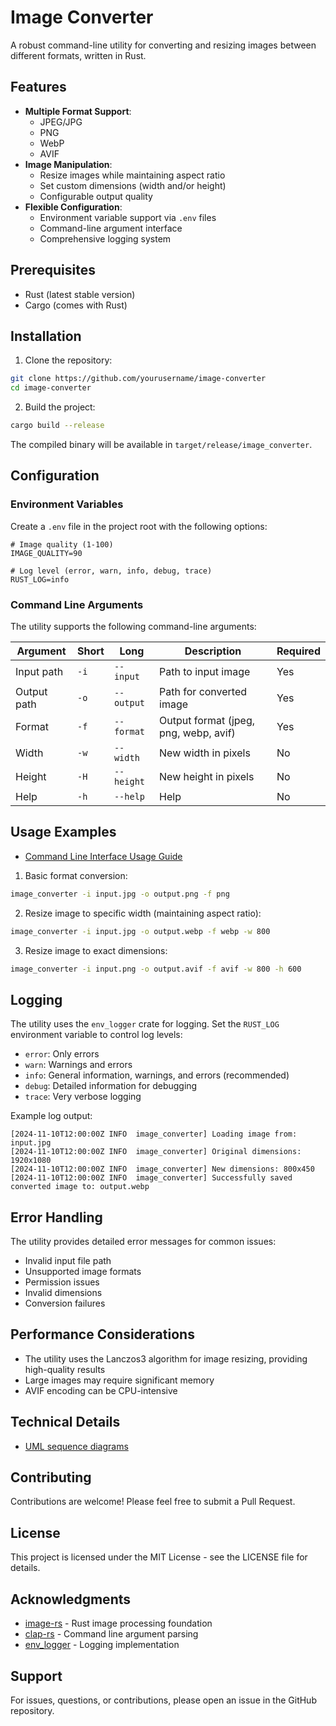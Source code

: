 # Image Converter

A robust command-line utility for converting and resizing images between different formats, written in Rust.

## Features

- **Multiple Format Support**:
    - JPEG/JPG
    - PNG
    - WebP
    - AVIF
- **Image Manipulation**:
    - Resize images while maintaining aspect ratio
    - Set custom dimensions (width and/or height)
    - Configurable output quality
- **Flexible Configuration**:
    - Environment variable support via `.env` files
    - Command-line argument interface
    - Comprehensive logging system

## Prerequisites

- Rust (latest stable version)
- Cargo (comes with Rust)

## Installation

1. Clone the repository:

```bash
git clone https://github.com/yourusername/image-converter
cd image-converter
```

2. Build the project:

```bash
cargo build --release
```

The compiled binary will be available in `target/release/image_converter`.

## Configuration

### Environment Variables

Create a `.env` file in the project root with the following options:

```env
# Image quality (1-100)
IMAGE_QUALITY=90

# Log level (error, warn, info, debug, trace)
RUST_LOG=info
```

### Command Line Arguments

The utility supports the following command-line arguments:

| Argument    | Short | Long       | Description                           | Required |
|-------------|-------|------------|---------------------------------------|----------|
| Input path  | `-i`  | `--input`  | Path to input image                   | Yes      |
| Output path | `-o`  | `--output` | Path for converted image              | Yes      |
| Format      | `-f`  | `--format` | Output format (jpeg, png, webp, avif) | Yes      |
| Width       | `-w`  | `--width`  | New width in pixels                   | No       |
| Height      | `-H`  | `--height` | New height in pixels                  | No       |
| Help        | `-h`  | `--help`   | Help                                  | No       |

## Usage Examples

- [Command Line Interface Usage Guide](./cli-guide.md)

1. Basic format conversion:

```bash
image_converter -i input.jpg -o output.png -f png
```

2. Resize image to specific width (maintaining aspect ratio):

```bash
image_converter -i input.jpg -o output.webp -f webp -w 800
```

3. Resize image to exact dimensions:

```bash
image_converter -i input.png -o output.avif -f avif -w 800 -h 600
```

## Logging

The utility uses the `env_logger` crate for logging. Set the `RUST_LOG` environment variable to control log levels:

- `error`: Only errors
- `warn`: Warnings and errors
- `info`: General information, warnings, and errors (recommended)
- `debug`: Detailed information for debugging
- `trace`: Very verbose logging

Example log output:

```
[2024-11-10T12:00:00Z INFO  image_converter] Loading image from: input.jpg
[2024-11-10T12:00:00Z INFO  image_converter] Original dimensions: 1920x1080
[2024-11-10T12:00:00Z INFO  image_converter] New dimensions: 800x450
[2024-11-10T12:00:00Z INFO  image_converter] Successfully saved converted image to: output.webp
```

## Error Handling

The utility provides detailed error messages for common issues:

- Invalid input file path
- Unsupported image formats
- Permission issues
- Invalid dimensions
- Conversion failures

## Performance Considerations

- The utility uses the Lanczos3 algorithm for image resizing, providing high-quality results
- Large images may require significant memory
- AVIF encoding can be CPU-intensive

## Technical Details

- [UML sequence diagrams](./sequence-diagram-doc.md)

## Contributing

Contributions are welcome! Please feel free to submit a Pull Request.

## License

This project is licensed under the MIT License - see the LICENSE file for details.

## Acknowledgments

- [image-rs](https://github.com/image-rs/image) - Rust image processing foundation
- [clap-rs](https://github.com/clap-rs/clap) - Command line argument parsing
- [env_logger](https://github.com/env-logger-rs/env_logger) - Logging implementation

## Support

For issues, questions, or contributions, please open an issue in the GitHub repository.
